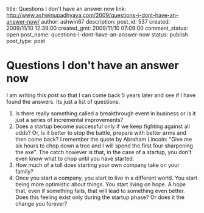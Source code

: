 title: Questions I don't have an answer now
link: http://www.ashwinupadhyaya.com/2009/questions-i-dont-have-an-answer-now/
author: ashwin67
description: 
post_id: 537
created: 2009/11/10 12:39:00
created_gmt: 2009/11/10 07:09:00
comment_status: open
post_name: questions-i-dont-have-an-answer-now
status: publish
post_type: post

# Questions I don't have an answer now

I am writing this post so that I can come back 5 years later and see if I have found the answers. Its just a list of questions.

  1. Is there really something called a breakthrough event in business or is it just a series of incremental improvements?
  2. Does a startup become successful only if we keep fighting against all odds? Or, is it better to stop the battle, prepare with better arms and then come back? I remember the quote by Abraham Lincoln: "Give me six hours to chop down a tree and I will spend the first four sharpening the axe". The catch however is that, in the case of a startup, you don't even know what to chop until you have started. 
  3. How much of a toll does starting your own company take on your family?
  4. Once you start a company, you start to live in a different world. You start being more optimistic about things. You start living on hope. A hope that, even if something fails, that will lead to something even better. Does this feeling exist only during the startup phase? Or does it the change you forever?